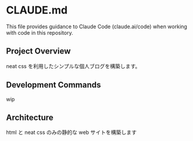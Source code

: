 # CLAUDE.md

This file provides guidance to Claude Code (claude.ai/code) when working with code in this repository.

## Project Overview

neat css を利用したシンプルな個人ブログを構築します。

## Development Commands

wip

## Architecture

html と neat css のみの静的な web サイトを構築します
